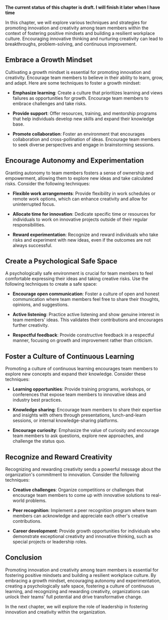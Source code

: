 **The current status of this chapter is draft. I will finish it later when I have time**

In this chapter, we will explore various techniques and strategies for promoting innovation and creativity among team members within the context of fostering positive mindsets and building a resilient workplace culture. Encouraging innovative thinking and nurturing creativity can lead to breakthroughs, problem-solving, and continuous improvement.

Embrace a Growth Mindset
------------------------

Cultivating a growth mindset is essential for promoting innovation and creativity. Encourage team members to believe in their ability to learn, grow, and adapt. Here are some techniques to foster a growth mindset:

* **Emphasize learning**: Create a culture that prioritizes learning and views failures as opportunities for growth. Encourage team members to embrace challenges and take risks.

* **Provide support**: Offer resources, training, and mentorship programs that help individuals develop new skills and expand their knowledge base.

* **Promote collaboration**: Foster an environment that encourages collaboration and cross-pollination of ideas. Encourage team members to seek diverse perspectives and engage in brainstorming sessions.

Encourage Autonomy and Experimentation
--------------------------------------

Granting autonomy to team members fosters a sense of ownership and empowerment, allowing them to explore new ideas and take calculated risks. Consider the following techniques:

* **Flexible work arrangements**: Provide flexibility in work schedules or remote work options, which can enhance creativity and allow for uninterrupted focus.

* **Allocate time for innovation**: Dedicate specific time or resources for individuals to work on innovative projects outside of their regular responsibilities.

* **Reward experimentation**: Recognize and reward individuals who take risks and experiment with new ideas, even if the outcomes are not always successful.

Create a Psychological Safe Space
---------------------------------

A psychologically safe environment is crucial for team members to feel comfortable expressing their ideas and taking creative risks. Use the following techniques to create a safe space:

* **Encourage open communication**: Foster a culture of open and honest communication where team members feel free to share their thoughts, opinions, and suggestions.

* **Active listening**: Practice active listening and show genuine interest in team members' ideas. This validates their contributions and encourages further creativity.

* **Respectful feedback**: Provide constructive feedback in a respectful manner, focusing on growth and improvement rather than criticism.

Foster a Culture of Continuous Learning
---------------------------------------

Promoting a culture of continuous learning encourages team members to explore new concepts and expand their knowledge. Consider these techniques:

* **Learning opportunities**: Provide training programs, workshops, or conferences that expose team members to innovative ideas and industry best practices.

* **Knowledge sharing**: Encourage team members to share their expertise and insights with others through presentations, lunch-and-learn sessions, or internal knowledge-sharing platforms.

* **Encourage curiosity**: Emphasize the value of curiosity and encourage team members to ask questions, explore new approaches, and challenge the status quo.

Recognize and Reward Creativity
-------------------------------

Recognizing and rewarding creativity sends a powerful message about the organization's commitment to innovation. Consider the following techniques:

* **Creative challenges**: Organize competitions or challenges that encourage team members to come up with innovative solutions to real-world problems.

* **Peer recognition**: Implement a peer recognition program where team members can acknowledge and appreciate each other's creative contributions.

* **Career development**: Provide growth opportunities for individuals who demonstrate exceptional creativity and innovative thinking, such as special projects or leadership roles.

Conclusion
----------

Promoting innovation and creativity among team members is essential for fostering positive mindsets and building a resilient workplace culture. By embracing a growth mindset, encouraging autonomy and experimentation, creating a psychologically safe space, fostering a culture of continuous learning, and recognizing and rewarding creativity, organizations can unlock their teams' full potential and drive transformative change.

In the next chapter, we will explore the role of leadership in fostering innovation and creativity within the organization.
